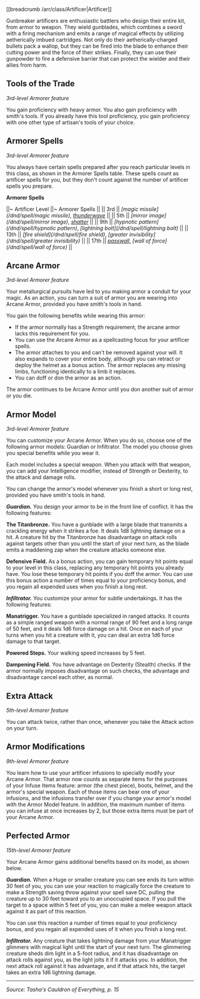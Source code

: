 [[breadcrumb /arr/class/Artificer|Artificer]]

Gunbreaker artificers are enthusiastic battlers who design their entire kit, from armor to weapon. They wield gunblades, which combines a sword with a firing mechanism and emits a range of magical effects by utilizing aetherically imbued cartridges. Not only do their aetherically-charged bullets pack a wallop, but they can be fired into the blade to enhance their cutting power and the force of their strikes. Finally, they can use their gunpowder to fire a defensive barrier that can protect the wielder and their allies from harm.

## Tools of the Trade

_3rd-level Armorer feature_

You gain proficiency with heavy armor. You also gain proficiency with smith's tools. If you already have this tool proficiency, you gain proficiency with one other type of artisan's tools of your choice.

## Armorer Spells

_3rd-level Armorer feature_

You always have certain spells prepared after you reach particular levels in this class, as shown in the Armorer Spells table. These spells count as artificer spells for you, but they don't count against the number of artificer spells you prepare.

**Armorer Spells**

||~ Artificer Level ||~ Armorer Spells ||
|| 3rd || _[magic missile](/dnd/spell/magic missile)_, _[thunderwave](/dnd/spell/thunderwave)_ ||
|| 5th || _[mirror image](/dnd/spell/mirror image)_, _[shatter](/dnd/spell/shatter)_ ||
|| 9th || _[hypnotic pattern](/dnd/spell/hypnotic pattern)_, _[lightning bolt](/dnd/spell/lightning bolt)_ ||
|| 13th || _[fire shield](/dnd/spell/fire shield)_, _[greater invisibility](/dnd/spell/greater invisibility)_ ||
|| 17th || _[passwall](/dnd/spell/passwall)_, _[wall of force](/dnd/spell/wall of force)_ ||

## Arcane Armor

_3rd-level Armorer feature_

Your metallurgical pursuits have led to you making armor a conduit for your magic. As an action, you can turn a suit of armor you are wearing into Arcane Armor, provided you have smith's tools in hand.

You gain the following benefits while wearing this armor:

* If the armor normally has a Strength requirement, the arcane armor lacks this requirement for you.
* You can use the Arcane Armor as a spellcasting focus for your artificer spells.
* The armor attaches to you and can't be removed against your will. It also expands to cover your entire body, although you can retract or deploy the helmet as a bonus action. The armor replaces any missing limbs, functioning identically to a limb it replaces.
* You can doff or don the armor as an action.

The armor continues to be Arcane Armor until you don another suit of armor or you die.

## Armor Model

_3rd-level Armorer feature_

You can customize your Arcane Armor. When you do so, choose one of the following armor models: Guardian or Infiltrator. The model you choose gives you special benefits while you wear it.

Each model includes a special weapon. When you attack with that weapon, you can add your Intelligence modifier, instead of Strength or Dexterity, to the attack and damage rolls.

You can change the armor's model whenever you finish a short or long rest, provided you have smith's tools in hand.

***Guardian.*** You design your armor to be in the front line of conflict. It has the following features:

**The Titanbronze.** You have a gunblade with a large blade that transmits a crackling energy when it strikes a foe. It deals 1d8 lightning damage on a hit. A creature hit by the Titanbronze has disadvantage on attack rolls against targets other than you until the start of your next turn, as the blade emits a maddening zap when the creature attacks someone else.

**Defensive Field.** As a bonus action, you can gain temporary hit points equal to your level in this class, replacing any temporary hit points you already have. You lose these temporary hit points if you doff the armor. You can use this bonus action a number of times equal to your proficiency bonus, and you regain all expended uses when you finish a long rest.

***Infiltrator.*** You customize your armor for subtle undertakings. It has the following features:

**Manatrigger.** You have a gunblade specialized in ranged attacks. It counts as a simple ranged weapon with a normal range of 90 feet and a long range of 50 feet, and it deals 1d6 force damage on a hit. Once on each of your turns when you hit a creature with it, you can deal an extra 1d6 force damage to that target.

**Powered Steps.** Your walking speed increases by 5 feet.

**Dampening Field.** You have advantage on Dexterity (Stealth) checks. If the armor normally imposes disadvantage on such checks, the advantage and disadvantage cancel each other, as normal.

## Extra Attack

_5th-level Armorer feature_

You can attack twice, rather than once, whenever you take the Attack action on your turn.

## Armor Modifications

_9th-level Armorer feature_

You learn how to use your artificer infusions to specially modify your Arcane Armor. That armor now counts as separate items for the purposes of your Infuse Items feature: armor (the chest piece), boots, helmet, and the armor's special weapon. Each of those items can bear one of your infusions, and the infusions transfer over if you change your armor's model with the Armor Model feature. In addition, the maximum number of items you can infuse at once increases by 2, but those extra items must be part of your Arcane Armor.

## Perfected Armor

_15th-level Armorer feature_

Your Arcane Armor gains additional benefits based on its model, as shown below.

***Guardian.*** When a Huge or smaller creature you can see ends its turn within 30 feet of you, you can use your reaction to magically force the creature to make a Strength saving throw against your spell save DC, pulling the creature up to 30 feet toward you to an unoccupied space. If you pull the target to a space within 5 feet of you, you can make a melee weapon attack against it as part of this reaction.

You can use this reaction a number of times equal to your proficiency bonus, and you regain all expended uses of it when you finish a long rest.

***Infiltrator.*** Any creature that takes lightning damage from your Manatrigger glimmers with magical light until the start of your next turn. The glimmering creature sheds dim light in a 5-foot radius, and it has disadvantage on attack rolls against you, as the light jolts it if it attacks you. In addition, the next attack roll against it has advantage, and if that attack hits, the target takes an extra 1d6 lightning damage.

----

*Source: Tasha's Cauldron of Everything, p. 15*